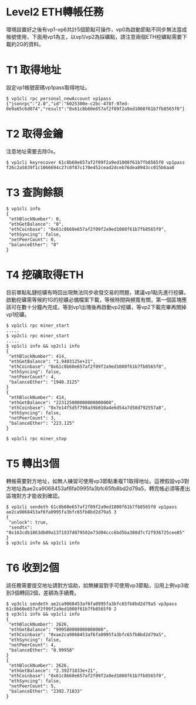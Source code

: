 # Level2 ETH轉帳任務

環境設置好之後有vp1-vp6共計5個節點可操作，vp0為啟動節點不同步無法當成帳號使用，下面用vp1為主，以vp1/vp2為採礦點，請注意兩個ETH挖礦點需要下載約2G的資料。

# T1 取得地址

設定vp1帳號密碼vp1pass取得地址。

```
$ vp1cli rpc personal_newAccount vp1pass
{"jsonrpc":"2.0","id":"6025300e-c2bc-478f-97ed-0e9a65c6d074","result":"0x61c8b60e657af2f09f2a9ed1008f61b7fb8565f0"}
```

# T2 取得金鑰

注意地址需要去除0x。

```
$ vp1cli keyrecover 61c8b60e657af2f09f2a9ed1008f61b7fb8565f0 vp1pass
f26c2a5839f1c1066694c27c0f87c170e452cead2dceb76dea0943cc015b6aa0
```

# T3 查詢餘額
```
$ vp1cli info
{
 "ethBlockNumber": 0,
 "ethGetBalance": "0",
 "ethCoinbase": "0x61c8b60e657af2f09f2a9ed1008f61b7fb8565f0",
 "ethSyncing": false,
 "netPeerCount": 0,
 "balanceEther": "0"
}
```

# T4 挖礦取得ETH

目前單點私鏈挖礦有時回出現無法同步收發交易的問題，建議vp1點先進行挖礦，啟動挖礦需等候約1G的挖礦必備檔案下載，等候時間與頻寬有關，第一個區塊應該可在數十分鐘內完成，等到vp1出塊後再啟動vp2挖礦，等vp2下載完畢再關掉vp1挖礦。

```
$ vp1cli rpc miner_start
.....
$ vp2cli rpc miner_start
.....
$ vp1cli info && vp2cli info
{
 "ethBlockNumber": 414,
 "ethGetBalance": "1.9403125e+21",
 "ethCoinbase": "0x61c8b60e657af2f09f2a9ed1008f61b7fb8565f0",
 "ethSyncing": false,
 "netPeerCount": 4,
 "balanceEther": "1940.3125"
}
{
 "ethBlockNumber": 414,
 "ethGetBalance": "223125000000000000000",
 "ethCoinbase": "0x7e14f5d5f798a39b010a4e6d54a7d58d792557a8",
 "ethSyncing": false,
 "netPeerCount": 3,
 "balanceEther": "223.125"
}

$ vp1cli rpc miner_stop
```

# T5 轉出3個

轉帳需要對方地址，如無人練習可使用vp3節點重複T1取得地址。這裡假設vp3對方地址為ae2ca9068453af6fa0995fa3bfc65fb8bd2d79a5，轉完帳必須等產出區塊對方才能收到確認。
```
$ vp1cli sendeth 61c8b60e657af2f09f2a9ed1008f61b7fb8565f0 vp1pass ae2ca9068453af6fa0995fa3bfc65fb8bd2d79a5 3
{
 "unlock": true,
 "sendtx": "0x163cdb1863db09a1371937d079502e73d04ccc6bd5ba308d7cf2f936725cee05"
}
$ vp3cli info && vp1cli info
```

# T6 收到2個

該任務需要提交地址請對方協助，如無練習對手可使用vp3節點，沿用上例vp3收到3個轉回2個，差額為手續費。

```
$ vp3cli sendeth ae2ca9068453af6fa0995fa3bfc65fb8bd2d79a5 vp3pass 61c8b60e657af2f09f2a9ed1008f61b7fb8565f0 2
$ vp3cli info && vp1cli info
{
 "ethBlockNumber": 2626,
 "ethGetBalance": "999580000000000000",
 "ethCoinbase": "0xae2ca9068453af6fa0995fa3bfc65fb8bd2d79a5",
 "ethSyncing": false,
 "netPeerCount": 4,
 "balanceEther": "0.99958"
}
{
 "ethBlockNumber": 2626,
 "ethGetBalance": "2.39271833e+21",
 "ethCoinbase": "0x61c8b60e657af2f09f2a9ed1008f61b7fb8565f0",
 "ethSyncing": false,
 "netPeerCount": 5,
 "balanceEther": "2392.71833"
}
```
